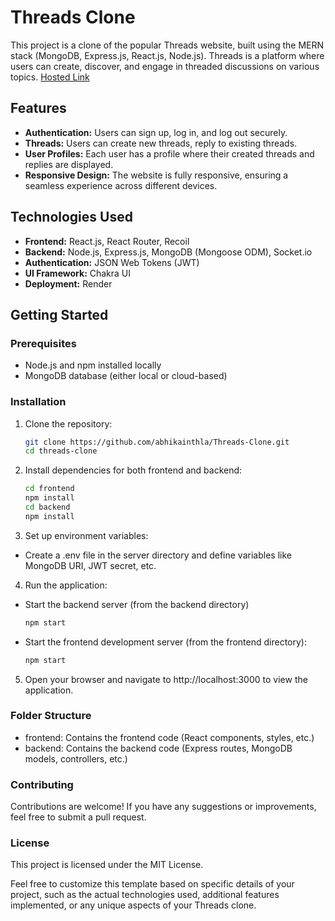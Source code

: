 # Threads Clone

This project is a clone of the popular Threads website, built using the MERN stack (MongoDB, Express.js, React.js, Node.js). Threads is a platform where users can create, discover, and engage in threaded discussions on various topics. [Hosted Link](https://threads-clone-wv7w.onrender.com/)

## Features

- **Authentication:** Users can sign up, log in, and log out securely.
- **Threads:** Users can create new threads, reply to existing threads.
- **User Profiles:** Each user has a profile where their created threads and replies are displayed.
- **Responsive Design:** The website is fully responsive, ensuring a seamless experience across different devices.

## Technologies Used

- **Frontend:** React.js, React Router, Recoil
- **Backend:** Node.js, Express.js, MongoDB (Mongoose ODM), Socket.io
- **Authentication:** JSON Web Tokens (JWT)
- **UI Framework:** Chakra UI
- **Deployment:** Render

## Getting Started

### Prerequisites

- Node.js and npm installed locally
- MongoDB database (either local or cloud-based)

### Installation

1. Clone the repository:
   ```bash
   git clone https://github.com/abhikainthla/Threads-Clone.git
   cd threads-clone

2. Install dependencies for both frontend and backend:
    ```bash
   cd frontend
   npm install
   cd backend
   npm install
3. Set up environment variables:
- Create a .env file in the server directory and define variables like MongoDB URI, JWT secret, etc.

4. Run the application:
- Start the backend server (from the backend directory)
   ```bash
   npm start
- Start the frontend development server (from the frontend directory):
   ```bash
   npm start

5. Open your browser and navigate to http://localhost:3000 to view the application.

### Folder Structure
- frontend: Contains the frontend code (React components, styles, etc.)
- backend: Contains the backend code (Express routes, MongoDB models, controllers, etc.)

### Contributing
Contributions are welcome! If you have any suggestions or improvements, feel free to submit a pull request.

### License
This project is licensed under the MIT License.

Feel free to customize this template based on specific details of your project, such as the actual technologies used, additional features implemented, or any unique aspects of your Threads clone.


